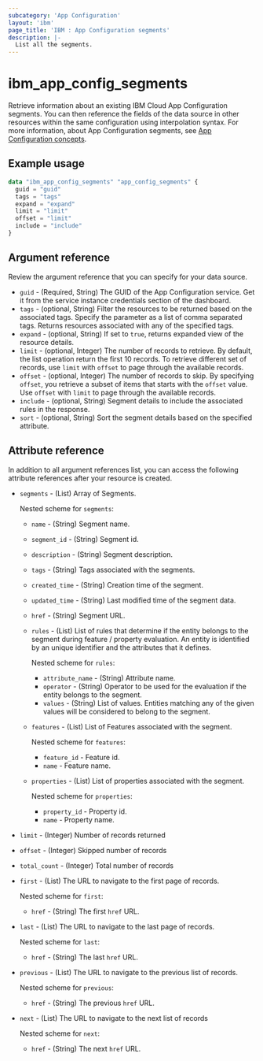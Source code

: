 ```yaml
---
subcategory: 'App Configuration'
layout: 'ibm'
page_title: 'IBM : App Configuration segments'
description: |-
  List all the segments.
---
```


# ibm_app_config_segments

Retrieve information about an existing IBM Cloud App Configuration segments. You can then reference the fields of the data source in other resources within the same configuration using interpolation syntax. For more information, about App Configuration segments, see [App Configuration concepts](https://cloud.ibm.com//docs/app-configuration?topic=app-configuration-ac-overview).

## Example usage

```terraform
data "ibm_app_config_segments" "app_config_segments" {
  guid = "guid"
  tags = "tags"
  expand = "expand"
  limit = "limit"
  offset = "limit"
  include = "include"
}
```

## Argument reference

Review the argument reference that you can specify for your data source.

- `guid` - (Required, String) The GUID of the App Configuration service. Get it from the service instance credentials section of the dashboard.
- `tags` - (optional, String) Filter the resources to be returned based on the associated tags. Specify the parameter as a list of comma separated tags. Returns resources associated with any of the specified tags.
- `expand` - (optional, String) If set to `true`, returns expanded view of the resource details.
- `limit` - (optional, Integer) The number of records to retrieve. By default, the list operation return the first 10 records. To retrieve different set of records, use `limit` with `offset` to page through the available records.
- `offset` - (optional, Integer) The number of records to skip. By specifying `offset`, you retrieve a subset of items that starts with the `offset` value. Use `offset` with `limit` to page through the available records.
- `include` - (optional, String) Segment details to include the associated rules in the response.
- `sort` - (optional, String) Sort the segment details based on the specified attribute.

## Attribute reference

In addition to all argument references list, you can access the following attribute references after your resource is created.

- `segments` - (List) Array of Segments.
    
     Nested scheme for `segments`:
  - `name` - (String) Segment name.
  - `segment_id` - (String) Segment id.
  - `description` - (String) Segment description.
  - `tags` - (String) Tags associated with the segments.
  - `created_time` - (String) Creation time of the segment.
  - `updated_time` - (String) Last modified time of the segment data.
  - `href` - (String) Segment URL.
  - `rules` - (List) List of rules that determine if the entity belongs to the segment during feature / property evaluation. An entity is identified by an unique identifier and the attributes that it defines.

     Nested scheme for `rules`:
      - `attribute_name` - (String) Attribute name.
      - `operator` - (String) Operator to be used for the evaluation if the entity belongs to the segment.
      - `values` - (String) List of values. Entities matching any of the given values will be considered to belong to the segment.
  - `features` - (List) List of Features associated with the segment.
     
     Nested scheme for `features`:
      - `feature_id` - Feature id.
      - `name` - Feature name.
        
  - `properties` - (List) List of properties associated with the segment.
    
     Nested scheme for `properties`:
      - `property_id` - Property id.
      - `name` - Property name.
      

- `limit` - (Integer) Number of records returned
- `offset` - (Integer) Skipped number of records
- `total_count` - (Integer) Total number of records
- `first` - (List) The URL to navigate to the first page of records.
   
    Nested scheme for `first`:
    - `href` - (String) The first `href` URL.

- `last` - (List) The URL to navigate to the last page of records.

   Nested scheme for `last`:
    - `href` - (String) The last `href` URL.

- `previous` - (List) The URL to navigate to the previous list of records.

   Nested scheme for `previous`:
    - `href` - (String) The previous `href` URL.

- `next` - (List) The URL to navigate to the next list of records

  Nested scheme for `next`:
  - `href` - (String) The next `href` URL.
